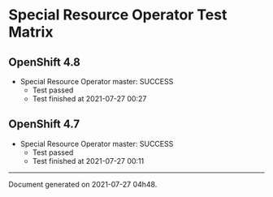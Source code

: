 
Special Resource Operator Test Matrix
=====================================

OpenShift 4.8
-------------


* Special Resource Operator master: SUCCESS
  - Test passed
  - Test finished at 2021-07-27 00:27

OpenShift 4.7
-------------


* Special Resource Operator master: SUCCESS
  - Test passed
  - Test finished at 2021-07-27 00:11


---
Document generated on 2021-07-27 04h48.

